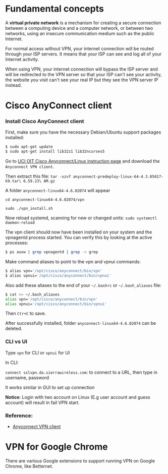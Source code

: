 # Fundamental concepts
A **virtual private network** is a mechanism for creating a secure connection between a computing device and a computer network, or between two networks, using an insecure communication medium such as the public Internet.

For normal access without VPN, your internet connection will be routed through your ISP servers. It means that your ISP can see and log all of your Internet activity.

When using VPN, your internet connection will bypass the ISP server and will be redirected to the VPN server so that your ISP can't see your activity, the website you visit can't see your real IP but they see the VPN server IP instead.
# Cisco AnyConnect client

### Install Cisco AnyConnect client

First, make sure you have the necessary Debian/Ubuntu support packages installed:

```sh
$ sudo apt-get update
$ sudo apt-get install lib32z1 lib32ncurses5
```

Go to [UCI OIT Cisco Anyconnect/Linux instruction page](https://uci.service-now.com/kb_view.do?sysparm_article=KB0010201) and download the ``Anyconnect VPN client``.

Then extract this file:  ``tar -xzvf anyconnect-predeploy-linux-64-4.3.05017-k9.tar\ 6.59.23\ AM.gz``

A folder ``anyconnect-linux64-4.6.02074`` will appear 

``cd anyconnect-linux64-4.6.02074/vpn``

``sudo ./vpn_install.sh``

Now reload systemd, scanning for new or changed units: ``sudo systemctl daemon-reload``

The vpn client should now have been installed on your system and the vpnagentd process started. You can verify this by looking at the active processes:

```sh
$ ps auxw | grep vpnagentd | grep -v grep
```

Make command aliases to point to the vpn and vpnui commands:

```sh
$ alias vpn='/opt/cisco/anyconnect/bin/vpn'
$ alias vpnui='/opt/cisco/anyconnect/bin/vpnui'
```

Also add these aliases to the end of your ``~/.bashrc`` or ``~/.bash_aliases`` file:

```sh
$ cat >> ~/.bash_aliases
alias vpn='/opt/cisco/anyconnect/bin/vpn'
alias vpnui='/opt/cisco/anyconnect/bin/vpnui'
```
Then ``Ctr+C`` to save.

After successfully installed, folder ``anyconnect-linux64-4.6.02074`` can be deleted.

### CLI vs UI

Type ``vpn`` for CLI or ``vpnui`` for UI

In CLI:

``connect sslvpn.da.sierrawireless.com``: to connect to a URL, then type in username, password

It works similar in GUI to set up connection

**Notice**: Login with two account on Linux (E.g user account and guess account) will result in fail VPN start.

### Reference:

* [Anyconnect VPN client](https://www.socsci.uci.edu/~jstern/uci_vpn_ubuntu/)

# VPN for Google Chrome

There are various Google extensions to support running VPN on Google Chrome, like Betternet.
